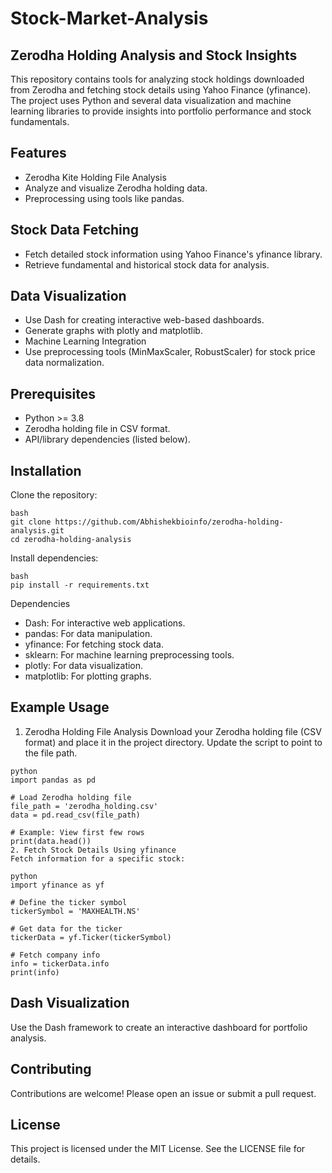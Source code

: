 # Stock-Market-Analysis
## Zerodha Holding Analysis and Stock Insights
This repository contains tools for analyzing stock holdings downloaded from Zerodha and fetching stock details using Yahoo Finance (yfinance). The project uses Python and several data visualization and machine learning libraries to provide insights into portfolio performance and stock fundamentals.

## Features
  * Zerodha Kite Holding File Analysis
  * Analyze and visualize Zerodha holding data.
  * Preprocessing using tools like pandas.

## Stock Data Fetching

  * Fetch detailed stock information using Yahoo Finance's yfinance library.
  * Retrieve fundamental and historical stock data for analysis.

## Data Visualization

  * Use Dash for creating interactive web-based dashboards.
  * Generate graphs with plotly and matplotlib.
  * Machine Learning Integration
  * Use preprocessing tools (MinMaxScaler, RobustScaler) for stock price data normalization.

## Prerequisites
  * Python >= 3.8
  * Zerodha holding file in CSV format.
  * API/library dependencies (listed below).

## Installation

Clone the repository:

```
bash
git clone https://github.com/Abhishekbioinfo/zerodha-holding-analysis.git
cd zerodha-holding-analysis
```

Install dependencies:

```
bash
pip install -r requirements.txt
```

Dependencies
  * Dash: For interactive web applications.
  * pandas: For data manipulation.
  * yfinance: For fetching stock data.
  * sklearn: For machine learning preprocessing tools.
  * plotly: For data visualization.
  * matplotlib: For plotting graphs.
## Example Usage
1. Zerodha Holding File Analysis
Download your Zerodha holding file (CSV format) and place it in the project directory. Update the script to point to the file path.

```
python
import pandas as pd
```


```
# Load Zerodha holding file
file_path = 'zerodha_holding.csv'
data = pd.read_csv(file_path)
```

```
# Example: View first few rows
print(data.head())
2. Fetch Stock Details Using yfinance
Fetch information for a specific stock:
```

```
python
import yfinance as yf
```

```
# Define the ticker symbol
tickerSymbol = 'MAXHEALTH.NS'
```

```
# Get data for the ticker
tickerData = yf.Ticker(tickerSymbol)
```

```
# Fetch company info
info = tickerData.info
print(info)
```


## Dash Visualization
Use the Dash framework to create an interactive dashboard for portfolio analysis.

## Contributing
Contributions are welcome! Please open an issue or submit a pull request.

## License
This project is licensed under the MIT License. See the LICENSE file for details.
